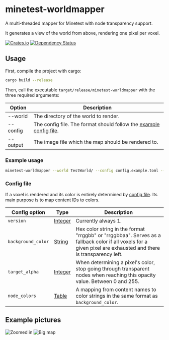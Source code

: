 # minetest-worldmapper

A multi-threaded mapper for Minetest with node transparency support.

It generates a view of the world from above, rendering one pixel per voxel.

[![Crates.io](https://img.shields.io/crates/v/minetest-worldmapper.svg)](https://crates.io/crates/minetest-worldmapper)
[![Dependency Status](https://deps.rs/crate/minetest-worldmapper/0.2.1/status.svg)](https://deps.rs/crate/minetest-worldmapper/0.2.1)

## Usage
First, compile the project with cargo:

```bash
cargo build --release
```

Then, call the executable `target/release/minetest-worldmapper` with the three required arguments:

|  Option  | Description                               |
| -------- | ----------------------------------------- |
| --world  | The directory of the world to render.     |
| --config | The config file. The format should follow the [example config file][1]. |
| --output | The image file which the map should be rendered to. |

### Example usage
```bash
minetest-worldmapper --world TestWorld/ --config config.example.toml --output map.png
```

### Config file
If a voxel is rendered and its color is entirely determined by [config file][1]. Its main purpose is to map content IDs to colors.

| Config option      | Type         | Description         |
| ------------------ | ------------ | ------------------- |
| `version`          | [Integer][2] | Currently always 1. |
| `background_color` | [String][3]  | Hex color string in the format "rrggbb" or "rrggbbaa". Serves as a fallback color if all voxels for a given pixel are exhausted and there is transparency left. |
| `target_alpha`     | [Integer][2] | When determining a pixel's color, stop going through transparent nodes when reaching this opacity value. Between 0 and 255. |
| `node_colors`      | [Table][4]  | A mapping from content names to color strings in the same format as `background_color`. |

## Example pictures
![Zoomed in](https://user-images.githubusercontent.com/7910828/154993848-744bd8f6-782e-4048-8f8d-3871e53cdc0a.png)
![Big map](https://user-images.githubusercontent.com/7910828/154993962-51475253-4eed-4d5a-8427-694949423a9d.png)

[1]: https://github.com/UgnilJoZ/minetest-worldmapper/blob/main/config.example.toml
[2]: https://toml.io/en/v1.0.0#integer
[3]: https://toml.io/en/v1.0.0#string
[4]: https://toml.io/en/v1.0.0#table
